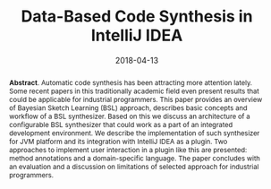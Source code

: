 ---
title: "Data-Based Code Synthesis in IntelliJ IDEA"
authors: '<i>Vladislav Tankov and Timofey Bryksin</i>'
collection: publications
permalink: /publications/2018-04-13-code-synthesis
date: 2018-04-13
venue: "the proceedings of <b>SEIM'18</b>"
pdf: 'http://ceur-ws.org/Vol-2135/SEIM_2018_paper_32.pdf'
counter_id: 'C6'
level: 'Regional'
abstract: "<p><b>Abstract</b>. Automatic code synthesis has been attracting more attention lately. Some recent papers in this traditionally academic field even present results that could be applicable for industrial programmers. This paper provides an overview of Bayesian Sketch Learning (BSL) approach, describes basic concepts and workflow of a BSL synthesizer. Based on this we discuss an architecture of a configurable BSL synthesizer that could work as a part of an integrated development environment. We describe the implementation of such synthesizer for JVM platform and its integration with IntelliJ IDEA as a plugin. Two approaches to implement user interaction in a plugin like this are presented: method annotations and a domain-specific language. The paper concludes with an evaluation and a discussion on limitations of selected approach for industrial programmers.</p>"
---